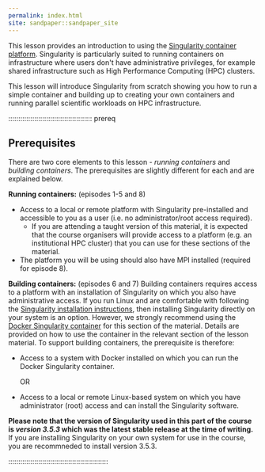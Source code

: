 ```yaml
---
permalink: index.html
site: sandpaper::sandpaper_site
---
```


This lesson provides an introduction to using the [Singularity container platform](https://github.com/hpcng/singularity). Singularity is particularly suited to running containers on infrastructure where users don't have administrative privileges, for example shared infrastructure such as High Performance Computing (HPC) clusters.

This lesson will introduce Singularity from scratch showing you how to run a simple container and building up to creating your own containers and running parallel scientific workloads on HPC infrastructure.

::::::::::::::::::::::::::::::::::::::::::  prereq

## Prerequisites

There are two core elements to this lesson - *running containers* and *building containers*. The prerequisites are slightly different for each and are explained below.

**Running containers:** (episodes 1-5 and 8)

- Access to a local or remote platform with Singularity pre-installed and accessible to you as a user (i.e. no administrator/root access required).
  - If you are attending a taught version of this material, it is expected that the course organisers will provide access to a platform (e.g. an institutional HPC cluster) that you can use for these sections of the material.
- The platform you will be using should also have MPI installed (required for episode 8).

**Building containers:** (episodes 6 and 7)
Building containers requires access to a platform with an installation of Singularity on which you also have administrative access. If you run Linux and are comfortable with following the [Singularity installation instructions](https://sylabs.io/guides/3.5/admin-guide/installation.html), then installing Singularity directly on your system is an option. However, we strongly recommend using the [Docker Singularity container](https://quay.io/repository/singularity/singularity?tab=tags) for this section of the material. Details are provided on how to use the container in the relevant section of the lesson material. To support building containers, the prerequisite is therefore:

- Access to a system with Docker installed on which you can run the Docker Singularity  container.
  
  OR

- Access to a local or remote Linux-based system on which you have administrator (root) access and can install the Singularity software.

**Please note that the version of Singularity used in this part of the course is *version 3.5.3* which was the latest stable release at the time of writing.** If you are installing Singularity on your own system for use in the course, you are recommneded to install version 3.5.3.


::::::::::::::::::::::::::::::::::::::::::::::::::
